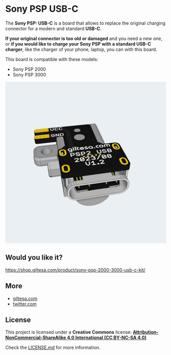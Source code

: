 # Sony PSP USB-C

The **Sony PSP: USB-C** is a board that allows to replace the original charging connector for a modern and standard **USB-C**.

**If your original connector is too old or damaged** and you need a new one, or **if you would like to charge your Sony PSP with a standard USB-C charger**, like the charger of your phone, laptop, you can with this board.

This board is compatible with these models:

*   Sony PSP 2000
*   Sony PSP 3000

![Sony-PSP-USB-C](https://raw.githubusercontent.com/giltesa/Sony-PSP2-USB-C-Kit/master/4.%20Photos/Sony-PSP2-v1.2.jpg)


## Would you like it?

https://shop.giltesa.com/product/sony-psp-2000-3000-usb-c-kit/


## More

- [giltesa.com](https://giltesa.com "giltesa.com")
- [twitter.com](https://twitter.com/giltesa "twitter.com")


## License

This project is licensed under a **Creative Commons** license:
**[Attribution-NonCommercial-ShareAlike 4.0 International (CC BY-NC-SA 4.0) ](https://creativecommons.org/licenses/by-nc-sa/4.0/)**

Check the [LICENSE.md](LICENSE.md) for more information.